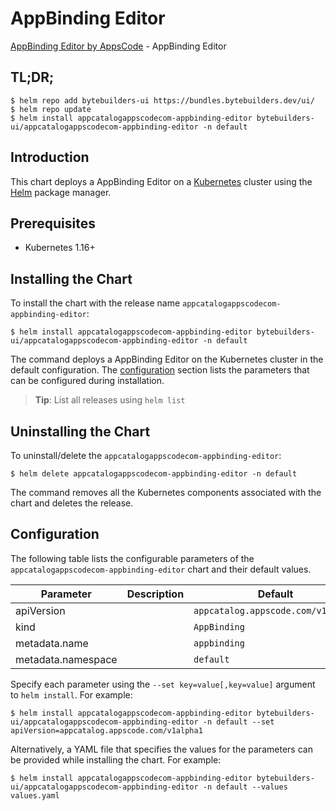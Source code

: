 # AppBinding Editor

[AppBinding Editor by AppsCode](https://byte.builders) - AppBinding Editor

## TL;DR;

```console
$ helm repo add bytebuilders-ui https://bundles.bytebuilders.dev/ui/
$ helm repo update
$ helm install appcatalogappscodecom-appbinding-editor bytebuilders-ui/appcatalogappscodecom-appbinding-editor -n default
```

## Introduction

This chart deploys a AppBinding Editor on a [Kubernetes](http://kubernetes.io) cluster using the [Helm](https://helm.sh) package manager.

## Prerequisites

- Kubernetes 1.16+

## Installing the Chart

To install the chart with the release name `appcatalogappscodecom-appbinding-editor`:

```console
$ helm install appcatalogappscodecom-appbinding-editor bytebuilders-ui/appcatalogappscodecom-appbinding-editor -n default
```

The command deploys a AppBinding Editor on the Kubernetes cluster in the default configuration. The [configuration](#configuration) section lists the parameters that can be configured during installation.

> **Tip**: List all releases using `helm list`

## Uninstalling the Chart

To uninstall/delete the `appcatalogappscodecom-appbinding-editor`:

```console
$ helm delete appcatalogappscodecom-appbinding-editor -n default
```

The command removes all the Kubernetes components associated with the chart and deletes the release.

## Configuration

The following table lists the configurable parameters of the `appcatalogappscodecom-appbinding-editor` chart and their default values.

|     Parameter      | Description |              Default               |
|--------------------|-------------|------------------------------------|
| apiVersion         |             | `appcatalog.appscode.com/v1alpha1` |
| kind               |             | `AppBinding`                       |
| metadata.name      |             | `appbinding`                       |
| metadata.namespace |             | `default`                          |


Specify each parameter using the `--set key=value[,key=value]` argument to `helm install`. For example:

```console
$ helm install appcatalogappscodecom-appbinding-editor bytebuilders-ui/appcatalogappscodecom-appbinding-editor -n default --set apiVersion=appcatalog.appscode.com/v1alpha1
```

Alternatively, a YAML file that specifies the values for the parameters can be provided while
installing the chart. For example:

```console
$ helm install appcatalogappscodecom-appbinding-editor bytebuilders-ui/appcatalogappscodecom-appbinding-editor -n default --values values.yaml
```
